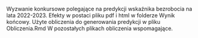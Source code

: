 Wyzwanie konkursowe polegające na predykcji wskaźnika bezrobocia na lata 2022-2023. Efekty w postaci pliku pdf i html w folderze Wynik końcowy. 
Użyte obliczenia do generowania predykcji w pliku Obliczenia.Rmd
W pozostałych plikach obliczenia wspomagające.
